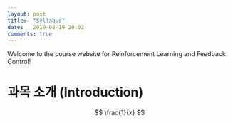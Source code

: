 ```yaml
---
layout: post
title:  "Syllabus"
date:   2019-08-19 20:02
comments: true
---
```

Welcome to the course website for Reinforcement Learning and Feedback Control!

# 과목 소개 (Introduction)

$$
\frac{1}{x}
$$
